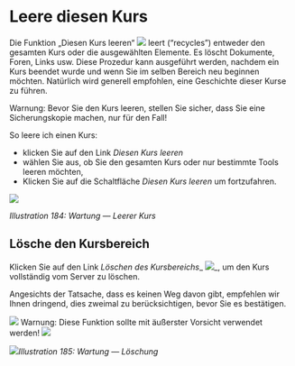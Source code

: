 
# Leere diesen Kurs

Die Funktion „Diesen Kurs leeren“ ![](../../.gitbook/assets/graphics334.gif) leert \(“recycles”\) entweder den gesamten Kurs oder die ausgewählten Elemente. Es löscht Dokumente, Foren, Links usw. Diese Prozedur kann ausgeführt werden, nachdem ein Kurs beendet wurde und wenn Sie im selben Bereich neu beginnen möchten. Natürlich wird generell empfohlen, eine Geschichte dieser Kurse zu führen.

Warnung: Bevor Sie den Kurs leeren, stellen Sie sicher, dass Sie eine Sicherungskopie machen, nur für den Fall!

So leere ich einen Kurs:

* klicken Sie auf den Link _Diesen Kurs leeren_
* wählen Sie aus, ob Sie den gesamten Kurs oder nur bestimmte Tools leeren möchten,
* Klicken Sie auf die Schaltfläche _Diesen Kurs leeren_ um fortzufahren.

![](../../.gitbook/assets/images252.png)

_Illustration 184: Wartung — Leerer Kurs_

## Lösche den Kursbereich <a id="delete-the-course-area"></a>

Klicken Sie auf den Link _Löschen des Kursbereichs_\_ ![](../../.gitbook/assets/graphics335.gif)\_, um den Kurs vollständig vom Server zu löschen.

Angesichts der Tatsache, dass es keinen Weg davon gibt, empfehlen wir Ihnen dringend, dies zweimal zu berücksichtigen, bevor Sie es bestätigen.

![](../../.gitbook/assets/graphics336.gif) Warnung: Diese Funktion sollte mit äußerster Vorsicht verwendet werden! ![](../../.gitbook/assets/graphics337.gif)

![](../../.gitbook/assets/images253.png)_Illustration 185: Wartung — Löschung_